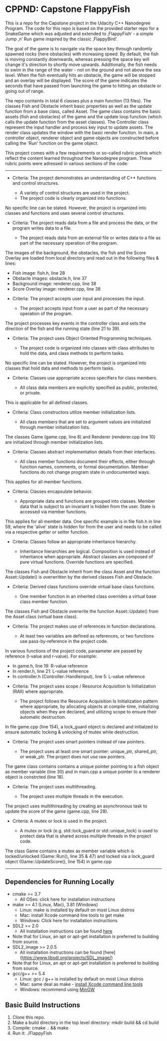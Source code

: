 # CPPND: Capstone FlappyFish

This is a repo for the Capstone project in the Udacity C++ Nanodegree Program. The code for this repo is based on the provided starter repo for a SnakeGame which was adjusted and extended to ‚FlappyFish‘ - a simple Jump ‚n’ Run game inspired by the classic ‚FlappyBird‘.

The goal of the game is to navigate via the space key through randomly spawned rocks (here obstacles) with increasing speed. By default, the fish is moving constantly downwards, whereas pressing the space key will change it's direction to shortly move upwards. Additionally, the fish needs to swim in the range of the water - not on the ground and not above the sea level.
When the fish eventually hits an obstacle, the game will be stopped and an overlay will be displayed. The score of the game indicates the seconds that have passed from launching the game to hitting an obstacle or going out of range.

The repo containts in total 6 classes plus a main function (13 files). The classes Fish and Obstacle inherit basic properties as well as the update function from a base class, called Asset. The game class contains the basic assets (fish and obstacles) of the game and the update loop function (which calls the update function from the asset classes). The Controller class represent the input handler and process key input to update assets. The render class updates the window with the basic render function. In main, a controller object, renderer object and game objects are constructed before calling the 'Run' function on the game object.

This project comes with a few requirements or so-called rubric points which reflect the content learned throughout the Nanodegree program. These rubric points were adressed in various sections of the code:

____

* Criteria:
The project demonstrates an understanding of C++ functions and control structures.

  * A variety of control structures are used in the project.
  * The project code is clearly organized into functions.

No specific line can be stated. However, the project is organized into classes and functions and uses several control structures.


* Criteria:
The project reads data from a file and process the data, or the program writes data to a file.

  * The project reads data from an external file or writes data to a file as part of the necessary operation of the program.

The images of the background, the obstacles, the fish and the Score Overlay are loaded from local directory and read out in the following files & lines:
  - Fish image: fish.h, line 28
  - Obstacle images: obstacle.h, line 37
  - Background image: renderer.cpp, line 38
  - Score Overlay image: renderer.cpp, line 38


* Criteria:
The project accepts user input and processes the input.

  * The project accepts input from a user as part of the necessary operation of the program.

The project processes key events in the controller class and sets the direction of the fish and the running state (line 21 to 39).


* Criteria:
The project uses Object Oriented Programming techniques.

  * The project code is organized into classes with class attributes to hold the data, and class methods to perform tasks.

No specific line can be stated. However, the project is organized into classes that hold data and methods to perform tasks.


* Criteria:
Classes use appropriate access specifiers for class members.

  * All class data members are explicitly specified as public, protected, or private.

This is applicable for all defined classes.


* Criteria: 
Class constructors utilize member initialization lists.

  * All class members that are set to argument values are initialized through member initialization lists.


The classes Game (game.cpp, line 8) and Renderer (renderer.cpp line 10) are initialized through member initialization lists.


* Criteria:
Classes abstract implementation details from their interfaces.

  * All class member functions document their effects, either through function names, comments, or formal documentation. Member functions do not change program state in undocumented ways.

This applies for all member functions.


* Criteria:
Classes encapsulate behavior.

  * Appropriate data and functions are grouped into classes. Member data that is subject to an invariant is hidden from the user. State is accessed via member functions.

This applies for all member data. One specific example is in file fish.h in line 59, where the 'alive' state is hidden for from the user and needs to be called via a respective getter or setter function.


* Criteria:
Classes follow an appropriate inheritance hierarchy.

  * Inheritance hierarchies are logical. Composition is used instead of inheritance when appropriate. Abstract classes are composed of pure virtual functions. Override functions are specified.

The classes Fish and Obstacle inherit from the class Asset and the function Asset::Update() is overwritten by the derived classes Fish and Obstacle.


* Criteria:
Derived class functions override virtual base class functions.

  * One member function in an inherited class overrides a virtual base class member function.

The classes Fish and Obstacle overwrite the function Asset::Update() from the Asset class (virtual base class).


* Criteria:
The project makes use of references in function declarations.

  * At least two variables are defined as references, or two functions use pass-by-reference in the project code.

In various functions of the project code, paraameter are passed by reference (l-value and r-value). For example:
  - In game.h, line 19: R-value reference
  - In render.h, line 21: L-value reference
  - In controller.h (Controller::Handleinput), line 5: L-value reference


* Criteria:
The project uses scope / Resource Acquisition Is Initialization (RAII) where appropriate.

  * The project follows the Resource Acquisition Is Initialization pattern where appropriate, by allocating objects at compile-time, initializing objects when they are declared, and utilizing scope to ensure their automatic destruction.

In file game.cpp (line 154), a lock_guard object is declared and initialzed to ensure automatic locking & unlocking of mutex while destruction.


* Criteria:
The project uses smart pointers instead of raw pointers.

  * The project uses at least one smart pointer: unique_ptr, shared_ptr, or weak_ptr. The project does not use raw pointers.

The game class contains contains a unique pointer pointing to a fish object as member variable (line 30) and in main.cpp a unique pointer to a renderer object is constrcted (line 18).


* Criteria:
The project uses multithreading.

  * The project uses multiple threads in the execution.

The project uses multithireading by creating an asynchronous task to update the score of the game (game.cpp, line 28).


* Criteria:
A mutex or lock is used in the project.

  * A mutex or lock (e.g. std::lock_guard or std::unique_lock) is used to protect data that is shared across multiple threads in the project code.

The class Game contains a mutex as member variable which is locked/unlocked (Game::Run(), line 35 & 47) and locked via a lock_guard object (Game::UpdateScore(), line 154) in game.cpp 

____


## Dependencies for Running Locally

* cmake >= 3.7
    * All OSes: click here for installation instructions
* make >= 4.1 (Linux, Mac), 3.81 (Windows)
    * Linux: make is installed by default on most Linux distros
    * Mac: install Xcode command line tools to get make
    * Windows: Click here for installation instructions
* SDL2 >= 2.0
    * All installation instructions can be found [here](https://wiki.libsdl.org/Installation)
* Note that for Linux, an apt or apt-get installation is preferred to building from source.
* SDL2_image >= 2.0.5
    * All installation instructions can be found [here] (https://www.libsdl.org/projects/SDL_image/)
* Note that for Linux, an apt or apt-get installation is preferred to building from source.
* gcc/g++ >= 5.4
  * Linux: gcc / g++ is installed by default on most Linux distros
  * Mac: same deal as make - [install Xcode command line tools](https://developer.apple.com/xcode/features/)
  * Windows: recommend using [MinGW](http://www.mingw.org/)

## Basic Build Instructions 

1. Clone this repo.
2. Make a build directory in the top level directory: mkdir build && cd build
3. Compile: cmake .. && make
4. Run it: ./FlappyFish